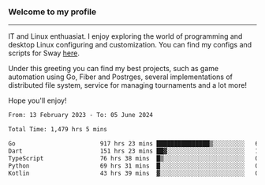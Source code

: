 ### Welcome to my profile

---

IT and Linux enthuasiat. I enjoy exploring the world of programming and desktop Linux configuring and customization. You can find my configs and scripts for Sway [here](https://github.com/uroborosq/mess-of-linux-configurations).

Under this greeting you can find my best projects, such as game automation using Go, Fiber and Postrges, several implementations of distributed file system, service for managing tournaments and a lot more!

Hope you'll enjoy!

<!-- <div display="block">
 	<img align="left" width="48%" alt="isocalendar" src=".github/metrics/isocalendar_metrics.svg" />
	<img align="center" width="48%" alt="contributions" src=".github/metrics/contributions_metrics.svg" />
	<img align="center" alt="languages" src=".github/metrics/languages_metrics.svg" />
</div> -->

<!-- ![](https://komarev.com/ghpvc/?username=uroborosq&color=success&style=flat-square) -->
<!-- [](https://img.shields.io/github/last-commit/uroborosq/uroborosq?label=Profile%20updated&style=flat-square) -->

<!--START_SECTION:waka-->

```txt
From: 13 February 2023 - To: 05 June 2024

Total Time: 1,479 hrs 5 mins

Go                        917 hrs 23 mins ███████████████▒░░░░░░░░░   61.36 %
Dart                      151 hrs 23 mins ██▓░░░░░░░░░░░░░░░░░░░░░░   10.13 %
TypeScript                76 hrs 38 mins  █▒░░░░░░░░░░░░░░░░░░░░░░░   05.13 %
Python                    69 hrs 31 mins  █░░░░░░░░░░░░░░░░░░░░░░░░   04.65 %
Kotlin                    43 hrs 39 mins  ▓░░░░░░░░░░░░░░░░░░░░░░░░   02.92 %
```

<!--END_SECTION:waka-->
